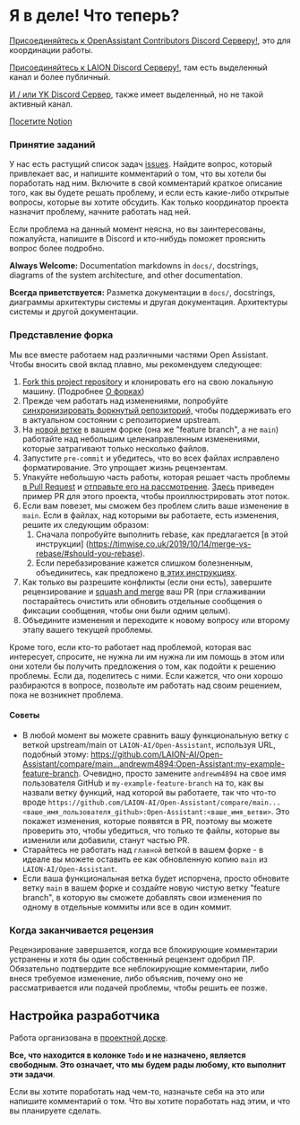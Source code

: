 # Я в деле! Что теперь?

[Присоединяйтесь к OpenAssistant Contributors Discord Серверу!](https://ykilcher.com/open-assistant-discord),
это для координации работы.

[Присоединяйтесь к LAION Discord Серверу!](https://discord.com/invite/mVcgxMPD7e), там есть
выделенный канал и более публичный.

[И / или YK Discord Сервер](https://ykilcher.com/discord), также имеет
выделенный, но не такой активный канал.

[Посетите Notion](https://ykilcher.com/open-assistant)

### Принятие заданий

У нас есть растущий список задач
[issues](https://github.com/LAION-AI/Open-Assistant/issues). Найдите вопрос, который
привлекает вас, и напишите комментарий о том, что вы хотели бы поработать над ним. Включите в свой
комментарий краткое описание того, как вы будете решать проблему, и если есть какие-либо
открытые вопросы, которые вы хотите обсудить. Как только координатор проекта назначит
проблему, начните работать над ней.

Если проблема на данный момент неясна, но вы заинтересованы, пожалуйста, напишите в Discord
и кто-нибудь поможет прояснить вопрос более подробно.

**Always Welcome:** Documentation markdowns in `docs/`, docstrings, diagrams of
the system architecture, and other documentation.

**Всегда приветствуется:** Разметка документации в `docs/`, docstrings, диаграммы архитектуры системы и другая документация.
Архитектуры системы и другой документации.

### Представление форка

Мы все вместе работаем над различными частями Open Assistant. Чтобы
вносить свой вклад плавно, мы рекомендуем следующее:

1. [Fork this project repository](https://docs.github.com/en/get-started/quickstart/fork-a-repo)
    и клонировать его на свою локальную машину. (Подробнее
    [О форках](https://docs.github.com/en/pull-requests/collaborating-with-pull-requests/working-with-forks/about-forks))
2. Прежде чем работать над изменениями, попробуйте
    [синхронизировать форкнутый репозиторий,](https://docs.github.com/en/pull-requests/collaborating-with-pull-requests/working-with-forks/syncing-a-fork)
    чтобы поддерживать его в актуальном состоянии с репозиторием upstream.
3. На
    [новой ветке](https://docs.github.com/en/pull-requests/collaborating-with-pull-requests/proposing-changes-to-your-work-with-pull-requests/creating-and-deleting-branches-within-your-repository)
    в вашем форке (она же "feature branch", а не `main`) работайте над небольшим целенаправленным
    изменениями, которые затрагивают только несколько файлов.
4. Запустите `pre-commit` и убедитесь, что во всех файлах исправлено форматирование. Это
    упрощает жизнь рецензентам.
5. Упакуйте небольшую часть работы, которая решает часть проблемы
    [в Pull Request](https://docs.github.com/en/pull-requests/collaborating-with-pull-requests/proposing-changes-to-your-work-with-pull-requests/creating-a-pull-request-from-a-fork)
    и
    [отправьте его на рассмотрение](https://docs.github.com/en/pull-requests/collaborating-with-pull-requests/proposing-changes-to-your-work-with-pull-requests/requesting-a-pull-request-review).
    [Здесь](https://github.com/LAION-AI/Open-Assistant/pull/658) приведен пример PR
    для этого проекта, чтобы проиллюстрировать этот поток.
6. Если вам повезет, мы сможем без проблем слить ваше изменение в `main`.
    Если в файлах, над которыми вы работаете, есть изменения, решите их следующим образом:
    1.  Сначала попробуйте выполнить rebase, как предлагается
        [в этой инструкции] (https://timwise.co.uk/2019/10/14/merge-vs-rebase/#should-you-rebase).
    1.  Если перебазирование кажется слишком болезненным, объединитесь, как предложено
        [в этих инструкциях](https://timwise.co.uk/2019/10/14/merge-vs-rebase/#should-you-merge).
7. Как только вы разрешите конфликты (если они есть), завершите рецензирование и
    [squash and merge](https://docs.github.com/en/pull-requests/collaborating-with-pull-requests/incorporating-changes-from-a-pull-request/about-pull-request-merges#squash-and-merge-your-commits)
    ваш PR (при сглаживании постарайтесь очистить или обновить отдельные сообщения о фиксации
    сообщения, чтобы они были одним целым).
8. Объедините изменения и переходите к новому вопросу или второму этапу вашего
    текущей проблемы.

Кроме того, если кто-то работает над проблемой, которая вас интересует, спросите, не нужна ли им
нужна ли им помощь в этом или они хотели бы получить предложения о том, как подойти к решению проблемы. Если да,
поделитесь с ними. Если кажется, что они хорошо разбираются в вопросе, позвольте им работать над своим
решением, пока не возникнет проблема.

#### Советы

- В любой момент вы можете сравнить вашу функциональную ветку с веткой upstream/main от
  `LAION-AI/Open-Assistant`, используя URL, подобный этому:
  https://github.com/LAION-AI/Open-Assistant/compare/main...andrewm4894:Open-Assistant:my-example-feature-branch.
  Очевидно, просто замените `andrewm4894` на свое имя пользователя GitHub и
  `my-example-feature-branch` на то, как вы назвали ветку функций, над которой вы
  работаете, так что что-то вроде
  `https://github.com/LAION-AI/Open-Assistant/compare/main...<ваше_имя_пользователя_github>:Open-Assistant:<ваше_имя_ветви>`.
  Это покажет изменения, которые появятся в PR, поэтому вы можете проверить это, чтобы
  убедиться, что только те файлы, которые вы изменили или добавили, станут частью PR.
- Старайтесь не работать над `главной` веткой в вашем форке - в идеале вы можете оставить ее
  как обновленную копию `main` из `LAION-AI/Open-Assistant`.
- Если ваша функциональная ветка будет испорчена, просто обновите ветку `main` в вашем
  форке и создайте новую чистую ветку "feature branch", в которую вы сможете добавлять свои
  изменения по одному в отдельные коммиты или все в один коммит.

### Когда заканчивается рецензия

Рецензирование завершается, когда все блокирующие комментарии устранены и хотя бы один
собственный рецензент одобрил ПР. Обязательно подтвердите все неблокирующие
комментарии, либо внеся требуемое изменение, либо объяснив, почему оно не рассматривается
или подачей проблемы, чтобы решить ее позже.

## Настройка разработчика

Работа организована в
[проектной доске](https://github.com/orgs/LAION-AI/projects/3).

**Все, что находится в колонке `Todo` и не назначено, является свободным.
Это означает, что мы будем рады любому, кто выполнит эти задачи**.

Если вы хотите поработать над чем-то, назначьте себя на это или напишите комментарий о том.
Что вы хотите поработать над этим, и что вы планируете сделать.